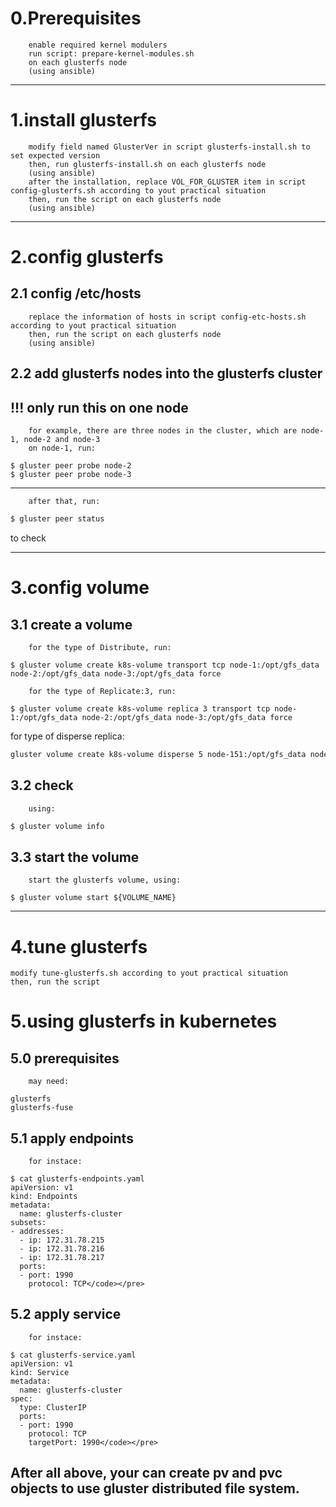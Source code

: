 0.Prerequisites
===
		enable required kernel modulers
		run script: prepare-kernel-modules.sh
		on each glusterfs node
		(using ansible)

---
1.install glusterfs
===
		modify field named GlusterVer in script glusterfs-install.sh to set expected version
		then, run glusterfs-install.sh on each glusterfs node
		(using ansible)
		after the installation, replace VOL_FOR_GLUSTER item in script config-glusterfs.sh according to yout practical situation 
		then, run the script on each glusterfs node
		(using ansible)

---
2.config glusterfs
===
2.1 config /etc/hosts
---
		replace the information of hosts in script config-etc-hosts.sh according to yout practical situation
		then, run the script on each glusterfs node
		(using ansible)
2.2 add glusterfs nodes into the glusterfs cluster 
---
!!! only run this on one node
---
		for example, there are three nodes in the cluster, which are node-1, node-2 and node-3
		on node-1, run:
<pre><code>$ gluster peer probe node-2
$ gluster peer probe node-3</code></pre>

---
		after that, run:
```sh
$ gluster peer status
```
to check

---
3.config volume
===
3.1 create a volume
---
		for the type of Distribute, run:
<pre><code>$ gluster volume create k8s-volume transport tcp node-1:/opt/gfs_data node-2:/opt/gfs_data node-3:/opt/gfs_data force</code></pre>
		for the type of Replicate:3, run:
<pre><code>$ gluster volume create k8s-volume replica 3 transport tcp node-1:/opt/gfs_data node-2:/opt/gfs_data node-3:/opt/gfs_data force</code></pre>
for type of disperse replica:  
```bash
gluster volume create k8s-volume disperse 5 node-151:/opt/gfs_data node-152:/opt/gfs_data node-153:/opt/gfs_data node-154:/opt/gfs_data node-161:/opt/gfs_data node-162:/opt/gfs_data node-163:/opt/gfs_data node-164:/opt/gfs_data node-165:/opt/gfs_data node-166:/opt/gfs_data force
```
3.2 check
---
		using:
```sh
$ gluster volume info
```
3.3 start the volume
---
		start the glusterfs volume, using:
<pre><code>$ gluster volume start ${VOLUME_NAME}</code></pre>

---
4.tune glusterfs
===
	modify tune-glusterfs.sh according to yout practical situation
	then, run the script

5.using glusterfs in kubernetes 
===
5.0 prerequisites
---
		may need:
```console
glusterfs
glusterfs-fuse
```
5.1 apply endpoints
---
		for instace:
```console
$ cat glusterfs-endpoints.yaml
apiVersion: v1
kind: Endpoints
metadata:
  name: glusterfs-cluster
subsets:
- addresses:
  - ip: 172.31.78.215
  - ip: 172.31.78.216
  - ip: 172.31.78.217
  ports:
  - port: 1990
    protocol: TCP</code></pre>
```
5.2 apply service 
---
		for instace:
```console
$ cat glusterfs-service.yaml
apiVersion: v1
kind: Service
metadata:
  name: glusterfs-cluster
spec:
  type: ClusterIP
  ports:
  - port: 1990
    protocol: TCP
    targetPort: 1990</code></pre>
```

After all above, your can create pv and pvc objects to use gluster distributed file system.
---
